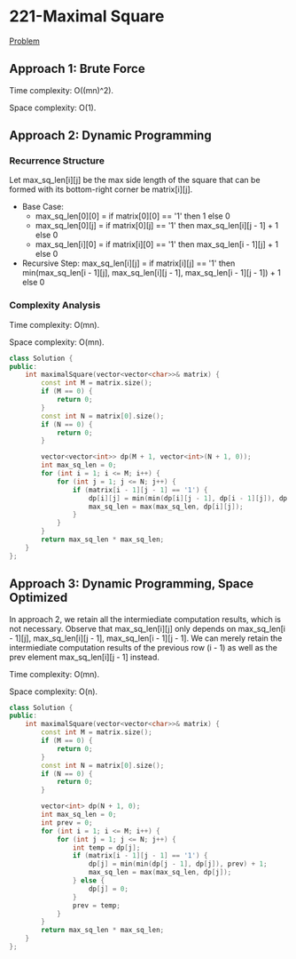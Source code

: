 # 221-Maximal Square

[Problem](https://leetcode.com/problems/maximal-square/)

## Approach 1: Brute Force

Time complexity: O((mn)^2).

Space complexity: O(1).

## Approach 2: Dynamic Programming

### Recurrence Structure

Let max_sq_len[i][j] be the max side length of the square that can be formed with its bottom-right corner be matrix[i][j].

* Base Case:
  * max_sq_len[0][0] = if matrix[0][0] == '1' then 1 else 0
  * max_sq_len[0][j] = if matrix[0][j] == '1' then max_sq_len[i][j - 1] + 1 else 0
  * max_sq_len[i][0] = if matrix[i][0] == '1' then max_sq_len[i - 1][j] + 1 else 0
* Recursive Step: max_sq_len[i][j] = if matrix[i][j] == '1' then min(max_sq_len[i - 1][j], max_sq_len[i][j - 1], max_sq_len[i - 1][j - 1]) + 1 else 0

### Complexity Analysis

Time complexity: O(mn).

Space complexity: O(mn).

```c++
class Solution {
public:
    int maximalSquare(vector<vector<char>>& matrix) {
        const int M = matrix.size();
        if (M == 0) {
            return 0;
        }
        const int N = matrix[0].size();
        if (N == 0) {
            return 0;
        }

        vector<vector<int>> dp(M + 1, vector<int>(N + 1, 0));
        int max_sq_len = 0;
        for (int i = 1; i <= M; i++) {
            for (int j = 1; j <= N; j++) {
                if (matrix[i - 1][j - 1] == '1') {
                    dp[i][j] = min(min(dp[i][j - 1], dp[i - 1][j]), dp[i - 1][j - 1]) + 1;
                    max_sq_len = max(max_sq_len, dp[i][j]);
                }
            }
        }
        return max_sq_len * max_sq_len;
    }
};
```

## Approach 3: Dynamic Programming, Space Optimized

In approach 2, we retain all the intermiediate computation results, which is not necessary. Observe that max_sq_len[i][j] only depends on max_sq_len[i - 1][j], max_sq_len[i][j - 1], max_sq_len[i - 1][j - 1]. We can merely retain the intermiediate computation results of the previous row (i - 1) as well as the prev element max_sq_len[i][j - 1] instead.

Time complexity: O(mn).

Space complexity: O(n).

```c++
class Solution {
public:
    int maximalSquare(vector<vector<char>>& matrix) {
        const int M = matrix.size();
        if (M == 0) {
            return 0;
        }
        const int N = matrix[0].size();
        if (N == 0) {
            return 0;
        }

        vector<int> dp(N + 1, 0);
        int max_sq_len = 0;
        int prev = 0;
        for (int i = 1; i <= M; i++) {
            for (int j = 1; j <= N; j++) {
                int temp = dp[j];
                if (matrix[i - 1][j - 1] == '1') {
                    dp[j] = min(min(dp[j - 1], dp[j]), prev) + 1;
                    max_sq_len = max(max_sq_len, dp[j]);
                } else {
                    dp[j] = 0;
                }
                prev = temp;
            }
        }
        return max_sq_len * max_sq_len;
    }
};
```

